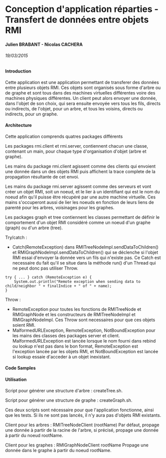 # Conception d'application réparties - Transfert de données entre objets RMI
#### Julien BRABANT - Nicolas CACHERA
###### 19/03/2015

#### Introduction

Cette application est une application permettant de transferer des données entre plusieurs objets RMI. Ces objets sont organisés sous forme d'arbre ou de graphe et sont tous dans des machines virtuelles différentes voire des machines physiques différentes. Un client peut alors envoyer une donnée, dans l'objet de son choix, qui sera ensuite envoyée vers tous les fils, directs ou indirects, de l'objet, pour un arbre, et tous les voisins, directs ou indirects, pour un graphe.

#### Architecture

Cette application comprends quatres packages différents

Les packages rmi.client et rmi.server, contiennent chacun une classe, contenant un main, pour chaque type d'organisation d'objet (arbre et graphe).

Les mains du package rmi.client agissent comme des clients qui envoient une donnée dans un des objets RMI puis affichent la trace complete de la propagation résultante de cet envoi.

Les mains du package rmi.server agissent comme des serveurs et vont créer un objet RMI, soit un noeud, et le lier à un identifiant qui est le nom du noeud afin qu'il puisse être récupéré par une autre machine virtuelle. Ces mains s'occuperont aussi de lier les noeuds en fonction de leurs liens de parenté pour les arbres, voisinages pour les graphes.

Les packages graph et tree contiennent les classes permettant de définir le comportement d'un objet RMI considéré comme un noeud d'un graphe (graph) ou d'un arbre (tree).

Try/catch :
* Catch(RemoteException) dans RMITreeNodeImpl.sendDataToChildren() et RMIGraphNodeImpl.sendDataToChildren() qui se déclenche si l'objet RMI essai d'envoyer la donnée vers un fils qui n'existe pas. Ce Catch est necessaire du fait qu'il se situe dans la méthode run() d'un Thread qui ne peut donc pas utiliser Throw.

```
try { ... } catch (RemoteException e) {
	System.out.println("Remote exception when sending data to child/neighbor " + finalIndice + " of " + name);
}
```


Throw :
* RemoteException pour toutes les fonctions de RMITreeNode et RMIGraphNode et les constructeurs de RMITreeNodeImpl et RMIGraphNodeImpl. Ces Throw sont necessaires pour que ces objets soient RMI.
* MalformedURLException, RemoteException, NotBoundException pour les mains des classes des packages server et client. MalformedURLException est lancée lorsque le nom fourni dans rebind ou lookup n'est pas dans le bon format, RemoteException est l'exception lancée par les objets RMI, et NotBoundException est lancée si lookup essaie d'acceder à un objet inexistant.

#### Code Samples

#### Utilisation

Script pour générer une structure d'arbre : createTree.sh.

Script pour générer une structure de graphe : createGraph.sh.

Ces deux scripts sont nécessaire pour que l'application fonctionne, ainsi que les tests. Si ils ne sont pas lancés, il n'y aura pas d'objets RMI existants.

Client pour les arbres : RMITreeNodeClient (rootName)
Par défaut, propage une donnée à partir de la racine de l'arbre, si précisé, propage une donnée à partir du noeud rootName.

Client pour les graphes : RMIGraphNodeClient rootName
Propage une donnée dans le graphe à partir du noeud rootName.
